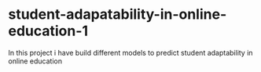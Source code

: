 # student-adapatability-in-online-education-1
In this project i have build different models to predict student adaptability in online education
